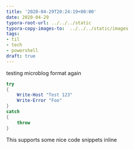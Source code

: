 ```yaml
---
title: '2020-04-29T20:24:19+00:00'
date: 2020-04-29
typora-root-url: ../../../static
typora-copy-images-to:  ../../../static/images
tags:
- til
- tech
- powershell
draft: true
---
```

testing microblog format again

```powershell
try
{
    Write-Host "Test 123"
    Write-Error "Foo"
}
catch
{
    throw
}
```

This supports some nice code snippets inline
